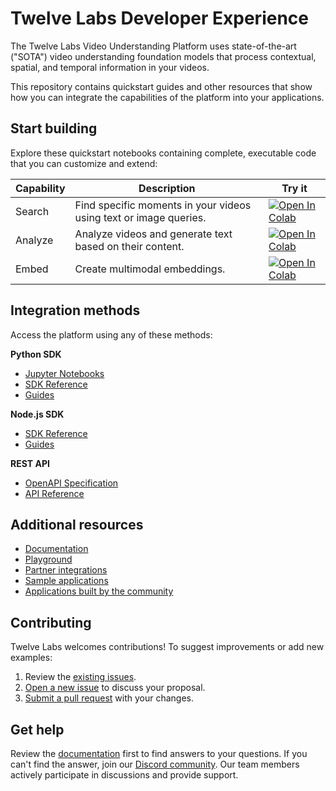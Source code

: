 <!-- TODO: Add a banner -->
# Twelve Labs Developer Experience
The Twelve Labs Video Understanding Platform uses state-of-the-art ("SOTA") video understanding foundation models that process contextual, spatial, and temporal information in your videos. 

This repository contains quickstart guides and other resources that show how you can integrate the capabilities of the platform into your applications.

## Start building 

Explore these quickstart notebooks containing complete, executable code that you can customize and extend:

| Capability | Description | Try it |
|------|-------------|---------|
| Search | Find specific moments in your videos using text or image queries.| [![Open In Colab](https://colab.research.google.com/assets/colab-badge.svg)](https://colab.research.google.com/github/twelvelabs-io/twelvelabs-developer-experience/blob/main/quickstarts/TwelveLabs_Quickstart_Search.ipynb) |
| Analyze | Analyze videos and generate text based on their content. | [![Open In Colab](https://colab.research.google.com/assets/colab-badge.svg)](https://colab.research.google.com/github/twelvelabs-io/twelvelabs-developer-experience/blob/main/quickstarts/TwelveLabs_Quickstart_Analyze.ipynb) |
| Embed | Create multimodal embeddings. | [![Open In Colab](https://colab.research.google.com/assets/colab-badge.svg)](https://colab.research.google.com/github/twelvelabs-io/twelvelabs-developer-experience/blob/main/quickstarts/TwelveLabs_Quickstart_Embeddings.ipynb) |

<!-- TODO: Image queries -->

## Integration methods 

Access the platform using any of these methods:

**Python SDK**
- [Jupyter Notebooks](./quickstarts)
- [SDK Reference](https://docs.twelvelabs.io/reference/python-sdk)
- [Guides](https://docs.twelvelabs.io/)

**Node.js SDK**
- [SDK Reference](https://docs.twelvelabs.io/reference/node-js-sd)
- [Guides](https://docs.twelvelabs.io/)

**REST API**
- [OpenAPI Specification](./api-spec/openapi-1.3.yaml)
- [API Reference](https://docs.twelvelabs.io/reference/api-reference)


## Additional resources

- [Documentation](https://docs.twelvelabs.io/)
- [Playground](https://playground.twelvelabs.io/)
- [Partner integrations](https://docs.twelvelabs.io/docs/partner-integrations)
- [Sample applications](https://docs.twelvelabs.io/docs/sample-applications)
- [Applications built by the community](https://docs.twelvelabs.io/docs/from-the-community)

## Contributing

Twelve Labs welcomes contributions! To suggest improvements or add new examples:
1. Review the [existing issues](https://github.com/twelvelabs-io/twelvelabs-developer-experience/issues).
2. [Open a new issue](https://github.com/twelvelabs-io/twelvelabs-developer-experience/issues/new) to discuss your proposal.
3. [Submit a pull request](https://github.com/twelvelabs-io/twelvelabs-developer-experience/pulls) with your changes.

## Get help
Review the [documentation](https://docs.twelvelabs.io) first to find answers to your questions. If you can't find the answer, join our [Discord community](https://discord.com/invite/Sh6BRfakJa). Our team members actively participate in discussions and provide support.


